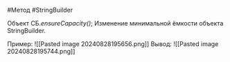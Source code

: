 #Метод #StringBuilder 

Объект СБ.*ensureCapacity()*;
Изменение минимальной ёмкости объекта StringBuilder.

Пример:
![[Pasted image 20240828195656.png]]
Вывод:
![[Pasted image 20240828195744.png]]


